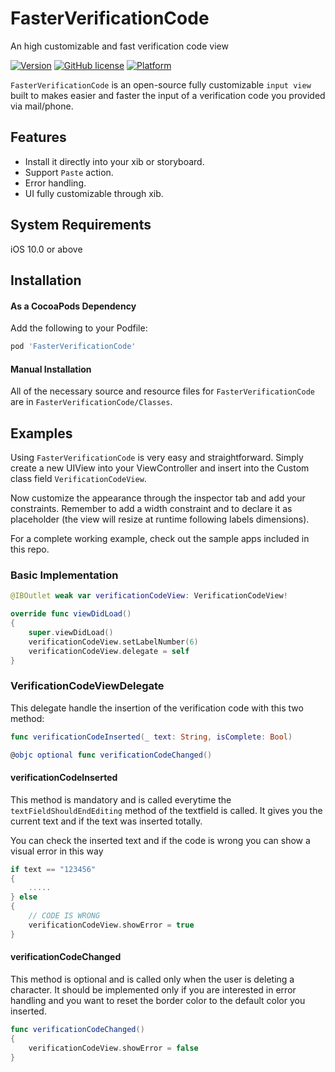# FasterVerificationCode
An high customizable and fast verification code view

[![Version](https://img.shields.io/cocoapods/v/FasterVerificationCode.svg?style=flat)](https://cocoapods.org/pods/FasterVerificationCode)
[![GitHub license](https://img.shields.io/badge/license-MIT-blue.svg)](https://raw.githubusercontent.com/posix88/FasterVerificationCode/master/LICENSE)
[![Platform](https://img.shields.io/cocoapods/p/FasterVerificationCode.svg?style=flat)](https://cocoapods.org/pods/FasterVerificationCode)


`FasterVerificationCode` is an open-source fully customizable `input view`  built to makes easier and faster the input of a verification code you provided via mail/phone. 

## Features
* Install it directly into your xib or storyboard.
* Support `Paste` action.
* Error handling.
* UI fully customizable through xib.

## System Requirements
iOS 10.0 or above

## Installation

#### As a CocoaPods Dependency

Add the following to your Podfile:
``` ruby
pod 'FasterVerificationCode'
```
#### Manual Installation

All of the necessary source and resource files for `FasterVerificationCode` are in `FasterVerificationCode/Classes`.

## Examples
Using `FasterVerificationCode` is very easy and straightforward. Simply create a new UIView into your ViewController and insert into the Custom class field `VerificationCodeView`.

Now customize the appearance through the inspector tab and add your constraints. 
Remember to add a width constraint and to declare it as placeholder (the view will resize at runtime following labels dimensions).

For a complete working example, check out the sample apps included in this repo.

### Basic Implementation

```swift
@IBOutlet weak var verificationCodeView: VerificationCodeView!

override func viewDidLoad()
{
	super.viewDidLoad()
	verificationCodeView.setLabelNumber(6)
	verificationCodeView.delegate = self
}
```
### VerificationCodeViewDelegate
This delegate handle the insertion of the verification code with this two method:
```swift
func verificationCodeInserted(_ text: String, isComplete: Bool)

@objc optional func verificationCodeChanged()
```
#### verificationCodeInserted

This method is mandatory and is called everytime the `textFieldShouldEndEditing` method of the textfield is called.
It gives you the current text and if the text was inserted totally.

You can check the inserted text and if the code is wrong you can show a visual error in this way

```swift
if text == "123456"
{
	.....
} else
{
	// CODE IS WRONG
	verificationCodeView.showError = true
}
```

#### verificationCodeChanged
This method is optional and is called only when the user is deleting a character. It should be implemented only if you are interested in error handling and you want to reset the border color to the default color you inserted.

```swift
func verificationCodeChanged()
{
	verificationCodeView.showError = false
}
```

